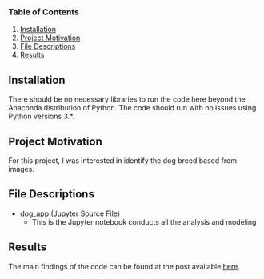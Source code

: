 ### Table of Contents

1. [Installation](#installation)
2. [Project Motivation](#motivation)
3. [File Descriptions](#files)
4. [Results](#results)

## Installation <a name="installation"></a>

There should be no necessary libraries to run the code here beyond the Anaconda distribution of Python. The code should run with no issues using Python versions 3.\*.

## Project Motivation<a name="motivation"></a>

For this project, I was interested in identify the dog breed based from images.


## File Descriptions <a name="files"></a>

- dog_app (Jupyter Source File)
  - This is the Jupyter notebook conducts all the analysis and modeling

## Results<a name="results"></a>

The main findings of the code can be found at the post available [here](https://medium.com/@jiang.smallq/how-much-does-it-cost-to-live-in-an-airbnb-in-seattle-6ad7fc9f57bf).

